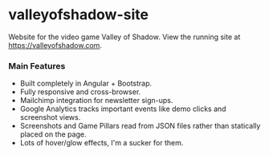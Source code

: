 # valleyofshadow-site
Website for the video game Valley of Shadow. View the running site at https://valleyofshadow.com.

### Main Features
  - Built completely in Angular + Bootstrap.
  - Fully responsive and cross-browser.
  - Mailchimp integration for newsletter sign-ups.
  - Google Analytics tracks important events like demo clicks and screenshot views.
  - Screenshots and Game Pillars read from JSON files rather than statically placed on the page.
  - Lots of hover/glow effects, I'm a sucker for them.